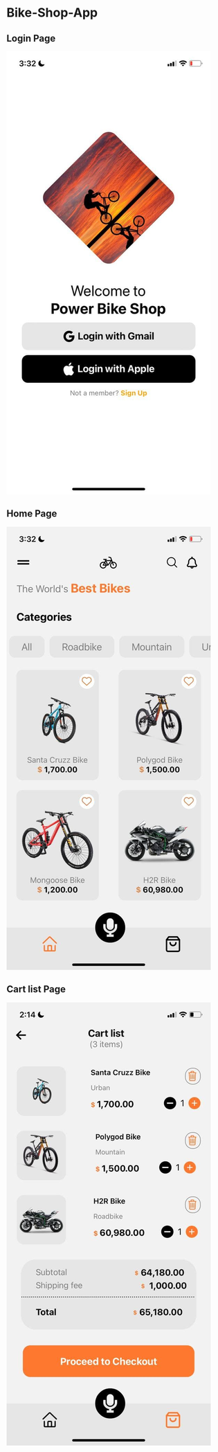 # Bike-Shop-App

## Login Page
![Login Page](https://github.com/d0n-Farfo/Bike-Shop-App/blob/main/Screenshots/loginpage.jpg)

## Home Page
![Home Page](https://github.com/d0n-Farfo/Bike-Shop-App/blob/main/Screenshots/shoppage.jpg)

## Cart list Page
![Cart Page](https://github.com/d0n-Farfo/Bike-Shop-App/blob/main/Screenshots/cartlist.jpg)
